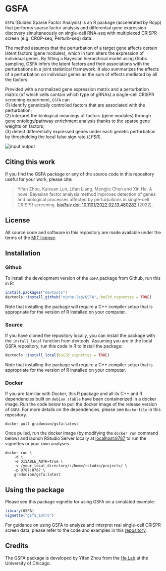 # GSFA

`GSFA` (Guided Sparse Factor Analysis) is an R package (accelerated by Rcpp) 
that performs sparse factor analysis and differential gene expression discovery 
simultaneously on single-cell RNA-seq with multiplexed CRISPR screen 
(e.g. CROP-seq, Perturb-seq) data.

The method assumes that the perturbation of a target gene affects certain latent 
factors (gene modules), which in turn alters the expression of individual genes. 
By fitting a Bayesian hierarchical model using Gibbs sampling, GSFA infers the 
latent factors and their associations with the perturbations in a joint statistical 
framework. 
It also summarizes the effects of a perturbation on individual genes as the sum 
of effects mediated by all the factors.

Provided with a normalized gene expression matrix and a perturbation matrix 
(of which cells contain which type of gRNAs) a single-cell CRISPR screening experiment, 
`GSFA` can   
(1) identify genetically controlled factors that are associated with the perturbation;    
(2) interpret the biological meanings of factors (gene modules) through gene 
ontology/pathway enrichment analysis thanks to the sparse gene weights on factors;    
(3) detect differentially expressed genes under each genetic perturbation by 
thresholding the local false sign rate (_LFSR_).

![input output](man/figures/schematic.png)

## Citing this work

If you find the GSFA package or any of the source code in this
repository useful for your work, please cite:

> Yifan Zhou, Kaixuan Luo, Lifan Liang, Mengjie Chen and Xin He. 
> A novel Bayesian factor analysis method improves detection of genes and 
> biological processes affected by perturbations in single-cell CRISPR screening. 
> [*bioRxiv* doi: 10.1101/2022.02.13.480282][biorxiv] (2022).

## License

All source code and software in this repository are made available
under the terms of the [MIT license][mit-license].

## Installation

### Github

To install the development version of the `GSFA` package from Github, run this in R:

```R
install.packages("devtools")
devtools::install_github("xinhe-lab/GSFA", build_vignettes = TRUE)
```

Note that installing the package will require a C++ compiler setup that is 
appropriate for the version of R installed on your computer.

### Source

If you have cloned the repository locally, you can install the package with the 
`install_local` function from devtools. Assuming you are in the local GSFA repository, 
run this code in R to install the package:

```R
devtools::install_local(build_vignettes = TRUE)
```

Note that installing the package will require a C++ compiler setup that is 
appropriate for the version of R installed on your computer.

### Docker

If you are familiar with Docker, this R package and all its C++ and R dependencies 
built on `debian stable` have been containerized in a docker image. Run the code 
below to pull the docker image of the release version of `GSFA`. 
For more details on the dependencies, please see `Dockerfile` in this repository. 

```
docker pull gradonion/gsfa:latest
```

Once pulled, run the docker image (by modifying the `docker run` command below) 
and launch RStudio Server locally at [localhost:8787](localhost:8787) to run 
the vignettes or your own analyses.

```
docker run \
    -d \
    -e DISABLE_AUTH=true \
    -v /your_local_directory/:/home/rstudio/projects/ \
    -p 8787:8787 \
    gradonion/gsfa:latest
```

## Using the package

Please see this package vignette for using GSFA on a simulated example:

```R
library(GSFA)
vignette("gsfa_intro")
```

For guidance on using GSFA to analyze and interpret real single-cell CRISPR screen 
data, please refer to the code and examples in this [repository][paper_github].

## Credits

The GSFA package is developed by Yifan Zhou from the
[He Lab](http://xinhelab.org) at the University of Chicago.

[biorxiv]: https://www.biorxiv.org/content/10.1101/2022.02.13.480282v1
[mit-license]: https://opensource.org/licenses/mit-license.html
[paper_github]: https://github.com/gradonion/GSFA_paper/
